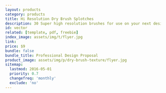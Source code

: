 ```yaml
---
layout: products
category: products
title: Hi Resolution Dry Brush Splotches
description: 30 Super high resolution brushes for use on your next design. It's available as Adobe Photoshop brush sets, vector EPS and SVG as well as Adobe Illustrator files.
id: vector
related: [template, pdf, freebie]
index_image: assets/img/t/flyer.jpg
link:
price: $9
bundle: false
bundle_title: Professional Design Proposal
product_image: assets/img/p/dry-brush-texture/flyer.jpg
sitemap:
  lastmod: 2016-05-01
  priority: 0.7
  changefreq: 'monthly'
  exclude: 'no'
---
```

